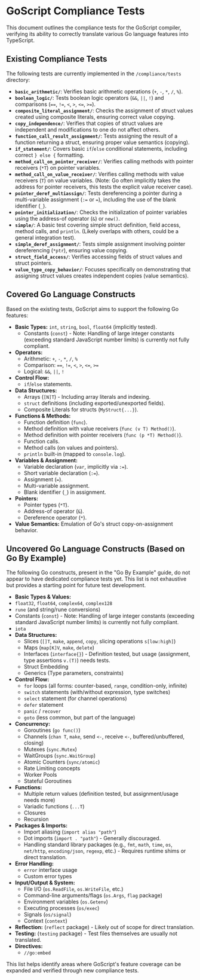 # GoScript Compliance Tests

This document outlines the compliance tests for the GoScript compiler, verifying its ability to correctly translate various Go language features into TypeScript.

## Existing Compliance Tests

The following tests are currently implemented in the `/compliance/tests` directory:

*   **`basic_arithmetic/`**: Verifies basic arithmetic operations (`+`, `-`, `*`, `/`, `%`).
*   **`boolean_logic/`**: Tests boolean logic operators (`&&`, `||`, `!`) and comparisons (`==`, `!=`, `<`, `>`, `<=`, `>=`).
*   **`composite_literal_assignment/`**: Checks the assignment of struct values created using composite literals, ensuring correct value copying.
*   **`copy_independence/`**: Verifies that copies of struct values are independent and modifications to one do not affect others.
*   **`function_call_result_assignment/`**: Tests assigning the result of a function returning a struct, ensuring proper value semantics (copying).
*   **`if_statement/`**: Covers basic `if`/`else` conditional statements, including correct `} else {` formatting.
*   **`method_call_on_pointer_receiver/`**: Verifies calling methods with pointer receivers (`*T`) on pointer variables.
*   **`method_call_on_value_receiver/`**: Verifies calling methods with value receivers (`T`) on value variables. (Note: Go often implicitly takes the address for pointer receivers, this tests the explicit value receiver case).
*   **`pointer_deref_multiassign/`**: Tests dereferencing a pointer during a multi-variable assignment (`:=` or `=`), including the use of the blank identifier (`_`).
*   **`pointer_initialization/`**: Checks the initialization of pointer variables using the address-of operator (`&`) or `new()`.
*   **`simple/`**: A basic test covering simple struct definition, field access, method calls, and `println`. (Likely overlaps with others, could be a general integration test).
*   **`simple_deref_assignment/`**: Tests simple assignment involving pointer dereferencing (`*ptr`), ensuring value copying.
*   **`struct_field_access/`**: Verifies accessing fields of struct values and struct pointers.
*   **`value_type_copy_behavior/`**: Focuses specifically on demonstrating that assigning struct values creates independent copies (value semantics).

## Covered Go Language Constructs

Based on the existing tests, GoScript aims to support the following Go features:

*   **Basic Types:** `int`, `string`, `bool`, `float64` (implicitly tested).
    *   Constants (`const`) - Note: Handling of large integer constants (exceeding standard JavaScript number limits) is currently not fully compliant.
*   **Operators:**
    *   Arithmetic: `+`, `-`, `*`, `/`, `%`
    *   Comparison: `==`, `!=`, `<`, `>`, `<=`, `>=`
    *   Logical: `&&`, `||`, `!`
*   **Control Flow:**
    *   `if`/`else` statements.
*   **Data Structures:**
    *   Arrays (`[N]T`) - Including array literals and indexing.
    *   `struct` definitions (including exported/unexported fields).
    *   Composite Literals for structs (`MyStruct{...}`).
*   **Functions & Methods:**
    *   Function definition (`func`).
    *   Method definition with value receivers (`func (v T) Method()`).
    *   Method definition with pointer receivers (`func (p *T) Method()`).
    *   Function calls.
    *   Method calls (on values and pointers).
    *   `println` built-in (mapped to `console.log`).
*   **Variables & Assignment:**
    *   Variable declaration (`var`, implicitly via `:=`).
    *   Short variable declaration (`:=`).
    *   Assignment (`=`).
    *   Multi-variable assignment.
    *   Blank identifier (`_`) in assignment.
*   **Pointers:**
    *   Pointer types (`*T`).
    *   Address-of operator (`&`).
    *   Dereference operator (`*`).
*   **Value Semantics:** Emulation of Go's struct copy-on-assignment behavior.

## Uncovered Go Language Constructs (Based on Go By Example)

The following Go constructs, present in the "Go By Example" guide, do not appear to have dedicated compliance tests yet. This list is not exhaustive but provides a starting point for future test development.

*   **Basic Types & Values:**
   *   `float32`, `float64`, `complex64`, `complex128`
   *   `rune` (and string/rune conversions)
   *   Constants (`const`) - Note: Handling of large integer constants (exceeding standard JavaScript number limits) is currently not fully compliant.
   *   `iota`
*   **Data Structures:**
    *   Slices (`[]T`, `make`, `append`, `copy`, slicing operations `s[low:high]`)
    *   Maps (`map[K]V`, `make`, `delete`)
    *   Interfaces (`interface{}`) - Definition tested, but usage (assignment, type assertions `v.(T)`) needs tests.
    *   Struct Embedding
    *   Generics (Type parameters, constraints)
*   **Control Flow:**
    *   `for` loops (all forms: counter-based, `range`, condition-only, infinite)
    *   `switch` statements (with/without expression, type switches)
    *   `select` statement (for channel operations)
    *   `defer` statement
    *   `panic` / `recover`
    *   `goto` (less common, but part of the language)
*   **Concurrency:**
    *   Goroutines (`go func()`)
    *   Channels (`chan T`, `make`, send `<-`, receive `<-`, buffered/unbuffered, closing)
    *   Mutexes (`sync.Mutex`)
    *   WaitGroups (`sync.WaitGroup`)
    *   Atomic Counters (`sync/atomic`)
    *   Rate Limiting concepts
    *   Worker Pools
    *   Stateful Goroutines
*   **Functions:**
    *   Multiple return values (definition tested, but assignment/usage needs more)
    *   Variadic functions (`...T`)
    *   Closures
    *   Recursion
*   **Packages & Imports:**
    *   Import aliasing (`import alias "path"`)
    *   Dot imports (`import . "path"`) - Generally discouraged.
    *   Handling standard library packages (e.g., `fmt`, `math`, `time`, `os`, `net/http`, `encoding/json`, `regexp`, etc.) - Requires runtime shims or direct translation.
*   **Error Handling:**
    *   `error` interface usage
    *   Custom error types
*   **Input/Output & System:**
    *   File I/O (`os.ReadFile`, `os.WriteFile`, etc.)
    *   Command-line arguments/flags (`os.Args`, `flag` package)
    *   Environment variables (`os.Getenv`)
    *   Executing processes (`os/exec`)
    *   Signals (`os/signal`)
    *   Context (`context`)
*   **Reflection:** (`reflect` package) - Likely out of scope for direct translation.
*   **Testing:** (`testing` package) - Test files themselves are usually not translated.
*   **Directives:**
    *   `//go:embed`

This list helps identify areas where GoScript's feature coverage can be expanded and verified through new compliance tests.